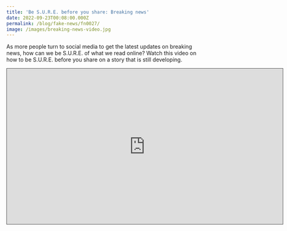 ```yaml
---
title: 'Be S.U.R.E. before you share: Breaking news'
date: 2022-09-23T00:08:00.000Z
permalink: /blog/fake-news/fn0027/
image: /images/breaking-news-video.jpg
---
```


As more people turn to social media to get the latest updates on breaking news, how can we be S.U.R.E. of what we read online? Watch this video on how to be S.U.R.E. before you share on a story that is still developing.

<iframe src="https://nlb.ap.panopto.com/Panopto/Pages/Embed.aspx?id=8ad49a06-58d0-4e1c-8654-af190045d4b3&autoplay=false&offerviewer=true&showtitle=true&showbrand=false&captions=false&interactivity=all" height="405" width="720" style="border: 1px solid #464646;" allowfullscreen allow="autoplay"></iframe> 


